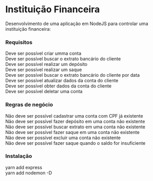 # Instituição Financeira

Desenvolvimento de uma aplicação em NodeJS para controlar uma instituição financeira:

### Requisitos

 Deve ser possível criar umma conta <br>
 Deve ser possível buscar o extrato bancário do cliente <br>
 Deve ser possível realizar um depósito <br>
 Deve ser possível realizar um saque <br>
 Deve ser possível buscar o extrato bancário do cliente por data <br>
 Deve ser possível atualizar dados da conta do cliente <br>
 Deve ser possível obter dados da conta do cliente <br>
 Deve ser possível deletar uma conta <br>

### Regras de negócio

Não deve ser possível cadastrar uma conta com CPF já existente <br>
Não deve ser possível fazer depósito em uma conta não existente <br>
Não deve ser possível buscar extrato em uma conta não existente <br>
Não deve ser possível fazer saque em uma conta não existente <br>
Não deve ser possível excluir uma conta não existente <br>
Não deve ser possível fazer saque quando o saldo for insuficiente <br>

### Instalação

yarn add express <br>
yarn add nodemon -D <br>
